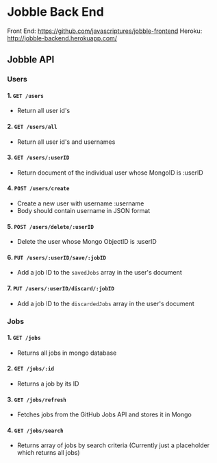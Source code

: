 # Jobble Back End

Front End: https://github.com/javascriptures/jobble-frontend
Heroku: http://jobble-backend.herokuapp.com/

## Jobble API

### Users

#### 1. `GET /users`

- Return all user id's

#### 2. `GET /users/all`

- Return all user id's and usernames

#### 3. `GET /users/:userID`

- Return document of the individual user whose MongoID is :userID

#### 4. `POST /users/create`

- Create a new user with username :username
- Body should contain username in JSON format

#### 5. `POST /users/delete/:userID`

- Delete the user whose Mongo ObjectID is :userID

#### 6. `PUT /users/:userID/save/:jobID`

- Add a job ID to the `savedJobs` array in the user's document

#### 7. `PUT /users/:userID/discard/:jobID`

- Add a job ID to the `discardedJobs` array in the user's document

### Jobs

#### 1. `GET /jobs`

- Returns all jobs in mongo database

#### 2. `GET /jobs/:id`

- Returns a job by its ID

#### 3. `GET /jobs/refresh`

- Fetches jobs from the GitHub Jobs API and stores it in Mongo

#### 4. `GET /jobs/search`

- Returns array of jobs by search criteria (Currently just a placeholder which returns all jobs)

